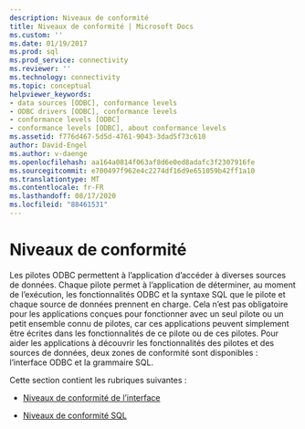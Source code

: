 ```yaml
---
description: Niveaux de conformité
title: Niveaux de conformité | Microsoft Docs
ms.custom: ''
ms.date: 01/19/2017
ms.prod: sql
ms.prod_service: connectivity
ms.reviewer: ''
ms.technology: connectivity
ms.topic: conceptual
helpviewer_keywords:
- data sources [ODBC], conformance levels
- ODBC drivers [ODBC], conformance levels
- conformance levels [ODBC]
- conformance levels [ODBC], about conformance levels
ms.assetid: f776d467-5d5d-4761-9043-3dad5f73c610
author: David-Engel
ms.author: v-daenge
ms.openlocfilehash: aa164a0814f063af8d6e0ed8adafc3f2307916fe
ms.sourcegitcommit: e700497f962e4c2274df16d9e651059b42ff1a10
ms.translationtype: MT
ms.contentlocale: fr-FR
ms.lasthandoff: 08/17/2020
ms.locfileid: "88461531"
---
```

# <a name="conformance-levels"></a>Niveaux de conformité
Les pilotes ODBC permettent à l’application d’accéder à diverses sources de données. Chaque pilote permet à l’application de déterminer, au moment de l’exécution, les fonctionnalités ODBC et la syntaxe SQL que le pilote et chaque source de données prennent en charge. Cela n’est pas obligatoire pour les applications conçues pour fonctionner avec un seul pilote ou un petit ensemble connu de pilotes, car ces applications peuvent simplement être écrites dans les fonctionnalités de ce pilote ou de ces pilotes. Pour aider les applications à découvrir les fonctionnalités des pilotes et des sources de données, deux zones de conformité sont disponibles : l’interface ODBC et la grammaire SQL.  
  
 Cette section contient les rubriques suivantes :  
  
-   [Niveaux de conformité de l’interface](../../../odbc/reference/develop-app/interface-conformance-levels.md)  
  
-   [Niveaux de conformité SQL](../../../odbc/reference/develop-app/sql-conformance-levels.md)
